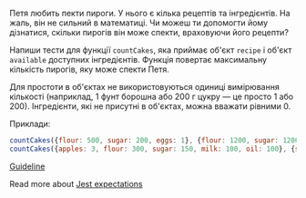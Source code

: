 Петя любить пекти пироги. У нього є кілька рецептів та інгредієнтів. На жаль, він не сильний в математиці. Чи можеш ти допомогти йому дізнатися, скільки пирогів він може спекти, враховуючи його рецепти?

Напиши тести для функції `countCakes`, яка приймає об'єкт `recipe` і об'єкт `available` доступних інгредієнтів. Функція повертає максимальну кількість пирогів, яку може спекти Петя.

Для простоти в об'єктах не використовуються одиниці вимірювання кількості (наприклад, 1 фунт борошна або 200 г цукру — це просто 1 або 200). Інгредієнти, які не присутні в об'єктах, можна вважати рівними 0.

Приклади:
```javascript
countCakes({flour: 500, sugar: 200, eggs: 1}, {flour: 1200, sugar: 1200, eggs: 5, milk: 200}) === 2
countCakes({apples: 3, flour: 300, sugar: 150, milk: 100, oil: 100}, {sugar: 500, flour: 2000, milk: 2000}) === 0
```

[Guideline](https://github.com/mate-academy/js_task-guideline/blob/master/README.md)

Read more about [Jest expectations](https://jestjs.io/uk/docs/expect)